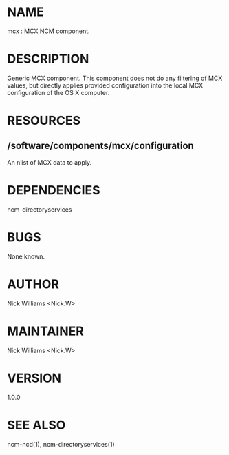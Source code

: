 # NAME

mcx : MCX NCM component.

# DESCRIPTION

Generic MCX component. This component does not do any filtering of MCX values, but directly applies provided configuration into the local MCX configuration of the OS X computer. 

# RESOURCES

## /software/components/mcx/configuration

An nlist of MCX data to apply.

# DEPENDENCIES

ncm-directoryservices

# BUGS

None known.

# AUTHOR

Nick Williams <Nick.W>

# MAINTAINER

Nick Williams <Nick.W>

# VERSION

1.0.0

# SEE ALSO

ncm-ncd(1), ncm-directoryservices(1)
